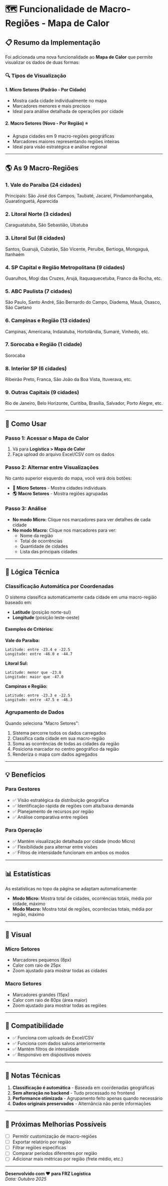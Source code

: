 # 🗺️ Funcionalidade de Macro-Regiões - Mapa de Calor

## 📋 Resumo da Implementação

Foi adicionada uma nova funcionalidade ao **Mapa de Calor** que permite visualizar os dados de duas formas:

### 🔍 Tipos de Visualização

#### 1. **Micro Setores** (Padrão - Por Cidade)
- Mostra cada cidade individualmente no mapa
- Marcadores menores e mais precisos
- Ideal para análise detalhada de operações por cidade

#### 2. **Macro Setores** (Novo - Por Região) ⭐
- Agrupa cidades em 9 macro-regiões geográficas
- Marcadores maiores representando regiões inteiras
- Ideal para visão estratégica e análise regional

---

## 🌎 As 9 Macro-Regiões

### 1. **Vale do Paraíba** (24 cidades)
Principais: São José dos Campos, Taubaté, Jacareí, Pindamonhangaba, Guaratinguetá, Aparecida

### 2. **Litoral Norte** (3 cidades)
Caraguatatuba, São Sebastião, Ubatuba

### 3. **Litoral Sul** (8 cidades)
Santos, Guarujá, Cubatão, São Vicente, Peruíbe, Bertioga, Mongaguá, Itanhaém

### 4. **SP Capital e Região Metropolitana** (9 cidades)
Guarulhos, Mogi das Cruzes, Arujá, Itaquaquecetuba, Franco da Rocha, etc.

### 5. **ABC Paulista** (7 cidades)
São Paulo, Santo André, São Bernardo do Campo, Diadema, Mauá, Osasco, São Caetano

### 6. **Campinas e Região** (13 cidades)
Campinas, Americana, Indaiatuba, Hortolândia, Sumaré, Vinhedo, etc.

### 7. **Sorocaba e Região** (1 cidade)
Sorocaba

### 8. **Interior SP** (6 cidades)
Ribeirão Preto, Franca, São João da Boa Vista, Ituverava, etc.

### 9. **Outras Capitais** (9 cidades)
Rio de Janeiro, Belo Horizonte, Curitiba, Brasília, Salvador, Porto Alegre, etc.

---

## 🎯 Como Usar

### Passo 1: Acessar o Mapa de Calor
1. Vá para **Logística > Mapa de Calor**
2. Faça upload do arquivo Excel/CSV com os dados

### Passo 2: Alternar entre Visualizações
No canto superior esquerdo do mapa, você verá dois botões:
- **📍 Micro Setores** - Mostra cidades individuais
- **🌎 Macro Setores** - Mostra regiões agrupadas

### Passo 3: Análise
- **No modo Micro:** Clique nos marcadores para ver detalhes de cada cidade
- **No modo Macro:** Clique nos marcadores para ver:
  - Nome da região
  - Total de ocorrências
  - Quantidade de cidades
  - Lista das principais cidades

---

## 🔧 Lógica Técnica

### Classificação Automática por Coordenadas
O sistema classifica automaticamente cada cidade em uma macro-região baseado em:
- **Latitude** (posição norte-sul)
- **Longitude** (posição leste-oeste)

#### Exemplos de Critérios:

**Vale do Paraíba:**
```
Latitude: entre -23.4 e -22.5
Longitude: entre -46.0 e -44.7
```

**Litoral Sul:**
```
Latitude: menor que -23.8
Longitude: maior que -47.0
```

**Campinas e Região:**
```
Latitude: entre -23.3 e -22.5
Longitude: entre -47.5 e -46.3
```

### Agrupamento de Dados
Quando seleciona "Macro Setores":
1. Sistema percorre todos os dados carregados
2. Classifica cada cidade em sua macro-região
3. Soma as ocorrências de todas as cidades da região
4. Posiciona marcador no centro geográfico da região
5. Renderiza o mapa com dados agregados

---

## 💡 Benefícios

### Para Gestores
- ✅ Visão estratégica da distribuição geográfica
- ✅ Identificação rápida de regiões com alta/baixa demanda
- ✅ Planejamento de recursos por região
- ✅ Análise comparativa entre regiões

### Para Operação
- ✅ Mantém visualização detalhada por cidade (modo Micro)
- ✅ Flexibilidade para alternar entre visões
- ✅ Filtros de intensidade funcionam em ambos os modos

---

## 📊 Estatísticas

As estatísticas no topo da página se adaptam automaticamente:
- **Modo Micro:** Mostra total de cidades, ocorrências totais, média por cidade, máximo
- **Modo Macro:** Mostra total de regiões, ocorrências totais, média por região, máximo

---

## 🎨 Visual

### Micro Setores
- Marcadores pequenos (8px)
- Calor com raio de 25px
- Zoom ajustado para mostrar todas as cidades

### Macro Setores  
- Marcadores grandes (15px)
- Calor com raio de 80px (área maior)
- Zoom ajustado para mostrar todas as regiões

---

## 🔄 Compatibilidade

- ✅ Funciona com uploads de Excel/CSV
- ✅ Funciona com dados salvos anteriormente
- ✅ Mantém filtros de intensidade
- ✅ Responsivo em dispositivos móveis

---

## 📝 Notas Técnicas

1. **Classificação é automática** - Baseada em coordenadas geográficas
2. **Sem alteração no backend** - Tudo processado no frontend
3. **Performance otimizada** - Agrupamento feito apenas quando necessário
4. **Dados originais preservados** - Alternância não perde informações

---

## 🚀 Próximas Melhorias Possíveis

- [ ] Permitir customização de macro-regiões
- [ ] Exportar relatório por região
- [ ] Filtrar regiões específicas
- [ ] Comparar períodos diferentes por região
- [ ] Adicionar mais métricas por região (frete médio, etc.)

---

**Desenvolvido com ❤️ para FRZ Logística**  
*Data: Outubro 2025*
